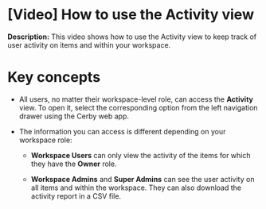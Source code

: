 # [Video] How to use the Activity view

**Description:** This video shows how to use the Activity view to keep track of user activity on items and within your workspace.

# **Key concepts**

  * All users, no matter their workspace-level role, can access the **Activity** view. To open it, select the corresponding option from the left navigation drawer using the Cerby web app.

  * The information you can access is different depending on your workspace role:

    * **Workspace Users** can only view the activity of the items for which they have the **Owner** role. 

    * **Workspace Admins** and **Super Admins** can see the user activity on all items and within the workspace. They can also download the activity report in a CSV file.

